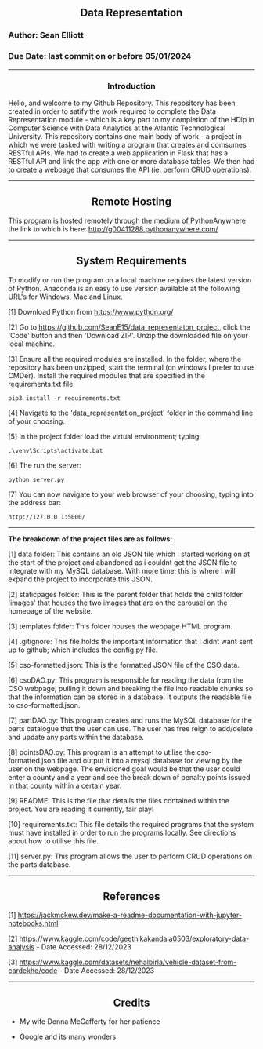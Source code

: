 ## <div align="center">Data Representation</div>
### Author: Sean Elliott
### Due Date: last commit on or before 05/01/2024
----

### <div align="center">Introduction</div>

Hello, and welcome to my Github Repository. This repository has been created in order to satify the work required to complete the Data Representation module - which is a key part to my completion of the HDip in Computer Science with Data Analytics at the Atlantic Technological University. This repository contains one main body of work - a project in which we were tasked with writing a program that creates and comsumes RESTful APIs. We had to create a web application in Flask that has a RESTful API and link the app with one or more database tables. We then had to create a webpage that consumes the API (ie. perform CRUD operations).

---- 

## <div align="center">Remote Hosting</div>

This program is hosted remotely through the medium of PythonAnywhere the link to which is here: http://g00411288.pythonanywhere.com/

----

## <div align="center">System Requirements</div>

To modify or run the program on a local machine requires the latest version of Python. Anaconda is an easy to use version available at the following URL's for Windows, Mac and Linux.

[1] Download Python from https://www.python.org/

[2] Go to https://github.com/SeanE15/data_representaton_project, click the 'Code' button and then 'Download ZIP'. Unzip the downloaded file on your local machine.

[3] Ensure all the required modules are installed. In the folder, where the repository has been unzipped, start the terminal (on windows I prefer to use CMDer). Install the required modules that are specified in the requirements.txt file:

    pip3 install -r requirements.txt

[4] Navigate to the 'data_representation_project' folder in the command line of your choosing.

[5] In the project folder load the virtual environment; typing:

    .\venv\Scripts\activate.bat

[6] The run the server:

    python server.py

[7] You can now navigate to your web browser of your choosing, typing into the address bar:

    http://127.0.0.1:5000/

----

**The breakdown of the project files are as follows:**

[1] data folder: This contains an old JSON file which I started working on at the start of the project and abandoned as i couldnt get the JSON file to integrate with my MySQL database. With more time; this is where I will expand the project to incorporate this JSON.

[2] staticpages folder: This is the parent folder that holds the child folder 'images' that houses the two images that are on the carousel on the homepage of the website.

[3] templates folder: This folder houses the webpage HTML program.

[4] .gitignore: This file holds the important information that I didnt want sent up to github; which includes the config.py file.

[5] cso-formatted.json: This is the formatted JSON file of the CSO data.

[6] csoDAO.py: This program is responsible for reading the data from the CSO webpage, pulling it down and breaking the file into readable chunks so that the information can be stored in a database. It outputs the readable file to cso-formatted.json.

[7] partDAO.py: This program creates and runs the MySQL database for the parts catalogue that the user can use. The user has free reign to add/delete and update any parts within the database.

[8] pointsDAO.py: This program is an attempt to utilise the cso-formatted.json file and output it into a mysql database for viewing by the user on the webpage. The envisioned goal would be that the user could enter a county and a year and see the break down of penalty points issued in that county within a certain year.

[9] README: This is the file that details the files contained within the project. You are reading it currently, fair play!

[10] requirements.txt: This file details the required programs that the system must have installed in order to run the programs locally. See directions about how to utilise this file.

[11] server.py: This program allows the user to perform CRUD operations on the parts database.

---- 

## <div align="center">References</div>

[1] https://jackmckew.dev/make-a-readme-documentation-with-jupyter-notebooks.html

[2] https://www.kaggle.com/code/geethikakandala0503/exploratory-data-analysis - Date Accessed: 28/12/2023

[3] https://www.kaggle.com/datasets/nehalbirla/vehicle-dataset-from-cardekho/code - Date Accessed: 28/12/2023

----

## <div align="center">Credits</div>

- My wife Donna McCafferty for her patience

- Google and its many wonders

